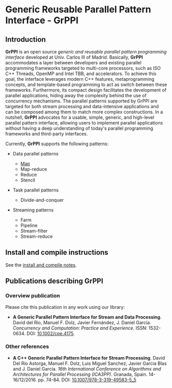 # Generic Reusable Parallel Pattern Interface - GrPPI

## Introduction ##

**GrPPI** is an open source *generic and reusable parallel pattern programming interface* developed at Univ. Carlos III of Madrid. Basically, **GrPPI** accommodates a layer between developers and existing parallel programming frameworks targeted to multi-core processors, such as ISO C++ Threads, OpenMP and Intel TBB, and accelerators. To achieve this goal, the interface leverages modern C++ features, metaprogramming concepts, and template-based programming to act as switch between these frameworks. Furthermore, its compact design facilitates the development of parallel applications, hiding away the complexity behind the use of concurrency mechanisms. The parallel patterns supported by GrPPI are targeted for both stream processing and data-intensive applications and can be composed among them to match more complex constructions. In a nutshell, **GrPPI** advocates for a usable, simple, generic, and high-level parallel pattern interface, allowing users to implement parallel applications without having a deep understanding of today's parallel programming frameworks and third-party interfaces.

Currently, **GrPPI** supports the following patterns:

  * Data parallel patterns
    * [Map](doc/map.md)
    * Map-reduce
    * Reduce
    * Stencil

  * Task parallel patterns
    * Divide-and-conquer

  * Streaming patterns
    * Farm
    * Pipeline
    * Stream-filter
    * Stream-reduce

## Install and compile instructions

See the [install and compile notes](INSTALL.md).

## Publications describing GrPPI

### Overview publication

Please cite this publication in any work using our library:

* **A Generic Parallel Pattern Interface for Stream and Data Processing**. David del Rio, Manuel F. Dolz, Javier Fernández, J. Daniel García. *Concurrency and Computation: Practice and Experience*. ISSN: 1532-0634. DOI: [10.1002/cpe.4175](http://dx.doi.org/10.1002/cpe.4175).


### Other references

* **A C++ Generic Parallel Pattern Interface for Stream Processing**. David Del Río Astorga, Manuel F. Dolz, Luis Miguel Sanchez, Javier Garcia Blas and J. Daniel Garcia. *16th International Conference on Algorithms and Architectures for Parallel Processing (ICA3PP)*. Granada, Spain. 14-16/12/2016. pp. 74-84. DOI: [10.1007/978-3-319-49583-5_5](http://dx.doi.org/10.1007/978-3-319-49583-5_5)

